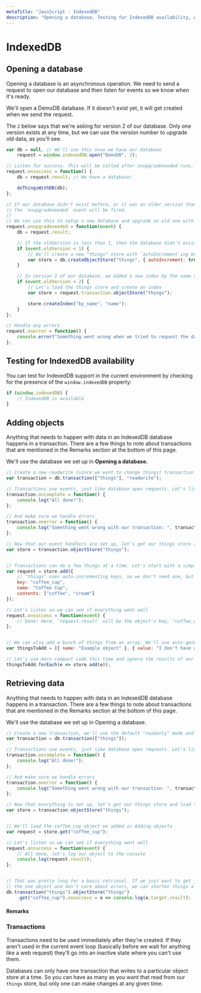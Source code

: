 ```yaml
---
metaTitle: "JavsScript - IndexedDB"
description: "Opening a database, Testing for IndexedDB availability, Adding objects, Retrieving data"
---
```


# IndexedDB



## Opening a database


Opening a database is an asynchronous operation. We need to send a request to open our database and then listen for events so we know when it's ready.

We'll open a DemoDB database. If it doesn't exist yet, it will get created when we send the request.

The `2` below says that we're asking for version 2 of our database. Only one version
exists at any time, but we can use the version number to upgrade old data, as you'll see.

```js
var db = null, // We'll use this once we have our database
    request = window.indexedDB.open("DemoDB", 2);

// Listen for success. This will be called after onupgradeneeded runs, if it does at all
request.onsuccess = function() {
    db = request.result; // We have a database!

    doThingsWithDB(db);
};

// If our database didn't exist before, or it was an older version than what we requested,
// the `onupgradeneeded` event will be fired.
// 
// We can use this to setup a new database and upgrade an old one with new data stores
request.onupgradeneeded = function(event) {
    db = request.result;

    // If the oldVersion is less than 1, then the database didn't exist. Let's set it up
    if (event.oldVersion < 1) {
        // We'll create a new "things" store with `autoIncrement`ing keys
        var store = db.createObjectStore("things", { autoIncrement: true });
    }

    // In version 2 of our database, we added a new index by the name of each thing
    if (event.oldVersion < 2) {
        // Let's load the things store and create an index
        var store = request.transaction.objectStore("things");

        store.createIndex("by_name", "name");
    }
};

// Handle any errors
request.onerror = function() {
    console.error("Something went wrong when we tried to request the database!");
};

```



## Testing for IndexedDB availability


You can test for IndexedDB support in the current environment by checking for the presence of the `window.indexedDB` property:

```js
if (window.indexedDB) {
    // IndexedDB is available
}

```



## Adding objects


Anything that needs to happen with data in an IndexedDB database happens in a transaction. There are a few things to note about transactions that are mentioned in the Remarks section at the bottom of this page.

We'll use the database we set up in **Opening a database.**

```js
// Create a new readwrite (since we want to change things) transaction for the things store
var transaction = db.transaction(["things"], "readwrite");

// Transactions use events, just like database open requests. Let's listen for success
transaction.oncomplete = function() {
    console.log("All done!");
};

// And make sure we handle errors
transaction.onerror = function() {
    console.log("Something went wrong with our transaction: ", transaction.error);
};

// Now that our event handlers are set up, let's get our things store and add some objects!
var store = transaction.objectStore("things");


// Transactions can do a few things at a time. Let's start with a simple insertion
var request = store.add({
    // "things" uses auto-incrementing keys, so we don't need one, but we can set it anyway
    key: "coffee_cup",
    name: "Coffee Cup",
    contents: ["coffee", "cream"]
});

// Let's listen so we can see if everything went well
request.onsuccess = function(event) {
    // Done! Here, `request.result` will be the object's key, "coffee_cup"
};


// We can also add a bunch of things from an array. We'll use auto-generated keys
var thingsToAdd = [{ name: "Example object" }, { value: "I don't have a name" }];

// Let's use more compact code this time and ignore the results of our insertions
thingsToAdd.forEach(e => store.add(e));

```



## Retrieving data


Anything that needs to happen with data in an IndexedDB database happens in a transaction. There are a few things to note about transactions that are mentioned in the Remarks section at the bottom of this page.

We'll use the database we set up in Opening a database.

```js
// Create a new transaction, we'll use the default "readonly" mode and the things store
var transaction = db.transaction(["things"]);

// Transactions use events, just like database open requests. Let's listen for success
transaction.oncomplete = function() {
    console.log("All done!");
};

// And make sure we handle errors
transaction.onerror = function() {
    console.log("Something went wrong with our transaction: ", transaction.error);
};

// Now that everything is set up, let's get our things store and load some objects!
var store = transaction.objectStore("things");


// We'll load the coffee_cup object we added in Adding objects
var request = store.get("coffee_cup");

// Let's listen so we can see if everything went well
request.onsuccess = function(event) {
    // All done, let's log our object to the console
    console.log(request.result);
};


// That was pretty long for a basic retrieval. If we just want to get just
// the one object and don't care about errors, we can shorten things a lot
db.transaction("things").objectStore("things")
    .get("coffee_cup").onsuccess = e => console.log(e.target.result);

```



#### Remarks


### Transactions

Transactions need to be used immediately after they're created. If they aren't used in the current event loop (basically before we wait for anything like a web request) they'll go into an inactive state where you can't use them.

Databases can only have one transaction that writes to a particular object store at a time. So you can have as many as you want that read from our `things` store, but only one can make changes at any given time.

